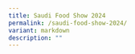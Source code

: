 ```yaml
---
title: Saudi Food Show 2024
permalink: /saudi-food-show-2024/
variant: markdown
description: ""
---
```

